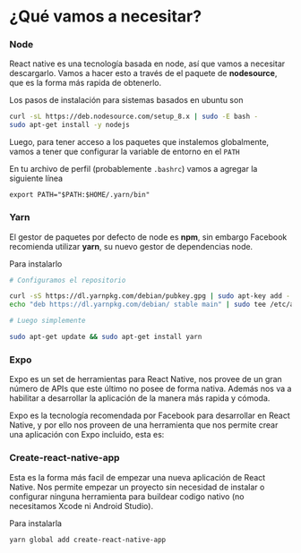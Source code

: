 # ¿Qué vamos a necesitar?

### Node

React native es una tecnología basada en node, así que vamos a necesitar descargarlo. Vamos a hacer esto a través de el paquete de **nodesource**, que es la forma más rapida de obtenerlo.

Los pasos de instalación para sistemas basados en ubuntu son

```bash
curl -sL https://deb.nodesource.com/setup_8.x | sudo -E bash -
sudo apt-get install -y nodejs
```

Luego, para tener acceso a los paquetes que instalemos globalmente, vamos a tener que configurar la variable de entorno en el `PATH`

En tu archivo de perfil \(probablemente `.bashrc`\) vamos a agregar la siguiente línea

`export PATH="$PATH:$HOME/.yarn/bin"`

### Yarn

El gestor de paquetes por defecto de node es **npm**, sin embargo Facebook recomienda utilizar **yarn**, su nuevo gestor de dependencias node.

Para instalarlo

```bash
# Configuramos el repositorio

curl -sS https://dl.yarnpkg.com/debian/pubkey.gpg | sudo apt-key add -
echo "deb https://dl.yarnpkg.com/debian/ stable main" | sudo tee /etc/apt/sources.list.d/yarn.list

# Luego simplemente

sudo apt-get update && sudo apt-get install yarn
```

### Expo

Expo es un set de herramientas para React Native, nos provee de un gran número de APIs que este último no posee de forma nativa. Además nos va a habilitar a desarrollar la aplicación de la manera más rapida y cómoda.

Expo es la tecnología recomendada por Facebook para desarrollar en React Native, y por ello nos proveen de una herramienta que nos permite crear una aplicación con Expo incluido, esta es:

### Create-react-native-app

Esta es la forma más facil de empezar una nueva aplicación de React Native. Nos permite empezar un proyecto sin necesidad de instalar o configurar ninguna herramienta para buildear codigo nativo \(no necesitamos Xcode ni Android Studio\).

Para instalarla

```bash
yarn global add create-react-native-app
```



